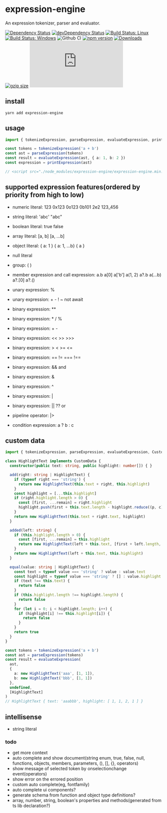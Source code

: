 # expression-engine

An expression tokenizer, parser and evaluator.

[![Dependency Status](https://david-dm.org/plantain-00/expression-engine.svg)](https://david-dm.org/plantain-00/expression-engine)
[![devDependency Status](https://david-dm.org/plantain-00/expression-engine/dev-status.svg)](https://david-dm.org/plantain-00/expression-engine#info=devDependencies)
[![Build Status: Linux](https://travis-ci.org/plantain-00/expression-engine.svg?branch=master)](https://travis-ci.org/plantain-00/expression-engine)
[![Build Status: Windows](https://ci.appveyor.com/api/projects/status/github/plantain-00/expression-engine?branch=master&svg=true)](https://ci.appveyor.com/project/plantain-00/expression-engine/branch/master)
![Github CI](https://github.com/plantain-00/expression-engine/workflows/Github%20CI/badge.svg)
[![npm version](https://badge.fury.io/js/expression-engine.svg)](https://badge.fury.io/js/expression-engine)
[![Downloads](https://img.shields.io/npm/dm/expression-engine.svg)](https://www.npmjs.com/package/expression-engine)
[![gzip size](https://img.badgesize.io/https://unpkg.com/expression-engine?compression=gzip)](https://unpkg.com/expression-engine)
[![type-coverage](https://img.shields.io/badge/dynamic/json.svg?label=type-coverage&prefix=%E2%89%A5&suffix=%&query=$.typeCoverage.atLeast&uri=https%3A%2F%2Fraw.githubusercontent.com%2Fplantain-00%2Fexpression-engine%2Fmaster%2Fpackage.json)](https://github.com/plantain-00/expression-engine)

## install

`yarn add expression-engine`

## usage

```ts
import { tokenizeExpression, parseExpression, evaluateExpression, printExpression } from "expression-engine";

const tokens = tokenizeExpression('a + b')
const ast = parseExpression(tokens)
const result = evaluateExpression(ast, { a: 1, b: 2 })
const expression = printExpression(ast)

// <script src="./node_modules/expression-engine/expression-engine.min.js"></script>
```

## supported expression features(ordered by priority from high to low)

+ numeric literal: 123 0x123 0o123 0b101 2e2 123_456
+ string literal: 'abc' "abc"
+ boolean literal: true false
+ array literal: [a, b] [a, ...b]
+ object literal: { a: 1 } { a: 1, ...b} { a }
+ null literal

+ group: ( )
+ member expression and call expression: a.b a[0] a['b'] a(1, 2) a?.b a(...b) a?.[0] a?.()
+ unary expression: %
+ unary expression: + - ! ~ not await
+ binary expression: **
+ binary expression: * / %
+ binary expression: + -
+ binary expression: << >> >>>
+ binary expression: > < >= <=
+ binary expression: == != === !==
+ binary expression: && and
+ binary expression: &
+ binary expression: ^
+ binary expression: |
+ binary expression: || ?? or
+ pipeline operator: |>
+ condition expression: a ? b : c

## custom data

```ts
import { tokenizeExpression, parseExpression, evaluateExpression, CustomData } from 'expression-engine'

class HighlightText implements CustomData {
  constructor(public text: string, public highlight: number[]) { }

  add(right: string | HighlightText) {
    if (typeof right === 'string') {
      return new HighlightText(this.text + right, this.highlight)
    }
    const highlight = [...this.highlight]
    if (right.highlight.length > 0) {
      const [first, ...remain] = right.highlight
      highlight.push(first + this.text.length - highlight.reduce((p, c) => p + c, 0), ...remain)
    }
    return new HighlightText(this.text + right.text, highlight)
  }

  added(left: string) {
    if (this.highlight.length > 0) {
      const [first, ...remain] = this.highlight
      return new HighlightText(left + this.text, [first + left.length, ...remain])
    }
    return new HighlightText(left + this.text, this.highlight)
  }

  equal(value: string | HighlightText) {
    const text = typeof value === 'string' ? value : value.text
    const highlight = typeof value === 'string' ? [] : value.highlight || []
    if (text !== this.text) {
      return false
    }
    if (this.highlight.length !== highlight.length) {
      return false
    }
    for (let i = 0; i < highlight.length; i++) {
      if (highlight[i] !== this.highlight[i]) {
        return false
      }
    }
    return true
  }
}

const tokens = tokenizeExpression('a + b')
const ast = parseExpression(tokens)
const result = evaluateExpression(
  ast,
  {
    a: new HighlightText('aaa', [1, 1]),
    b: new HighlightText('bbb', [1, 1])
  },
  undefined,
  [HighlightText]
)
// HighlightText { text: 'aaabbb', highlight: [ 1, 1, 2, 1 ] }
```

## intellisense

+ string literal

### todo

+ get more context
+ auto complete and show document(string enum, true, false, null, functions, objects, members, parameters, (), [], {}, operators)
+ show message of selected token by onselectionchange event(operators)
+ show error on the errored position
+ custom auto complete(eg, fontfamily)
+ auto complete ui components?
+ generate schema from function and object type definitions?
+ array, number, string, boolean's properties and methods(generated from ts lib declaration?)
